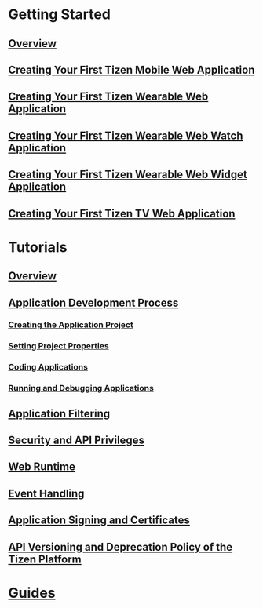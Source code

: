 # Getting Started
## [Overview](getting-started/overview.md)
## [Creating Your First Tizen Mobile Web Application](getting-started/mobile/first-app.md)
## [Creating Your First Tizen Wearable Web Application](getting-started/wearable/first-app.md)
## [Creating Your First Tizen Wearable Web Watch Application](getting-started/wearable-watch/first-app-watch.md)
## [Creating Your First Tizen Wearable Web Widget Application](getting-started/wearable-widget/first-app-widget.md)
## [Creating Your First Tizen TV Web Application](getting-started/tv/first-app.md)

# Tutorials
## [Overview](tutorials/overview.md)
## [Application Development Process](tutorials/process/app-dev-process.md)
### [Creating the Application Project](tutorials/process/creating-app-project.md)
### [Setting Project Properties](tutorials/process/setting-properties.md)
### [Coding Applications](tutorials/process/coding-app.md)
### [Running and Debugging Applications](tutorials/process/run-debug-app.md)
## [Application Filtering](tutorials/app-filtering.md)
## [Security and API Privileges](tutorials/sec-privileges.md)
## [Web Runtime](tutorials/web-runtime.md)
## [Event Handling](tutorials/event-handling.md)
## [Application Signing and Certificates](tutorials/sign-certificate.md)
## [API Versioning and Deprecation Policy of the Tizen Platform](tutorials/deprecation-policy.md)

# [Guides](guides/index.md)
